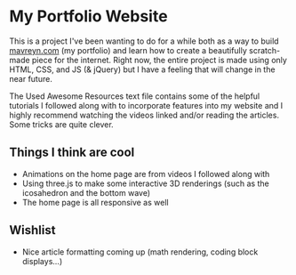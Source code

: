 # My Portfolio Website

This is a project I've been wanting to do for a while both as a way to build [mavreyn.com](https://mavreyn.com) (my portfolio) and learn how to create a beautifully scratch-made piece for the internet. Right now, the entire project is made using only HTML, CSS, and JS (& jQuery) but I have a feeling that will change in the near future.

The Used Awesome Resources text file contains some of the helpful tutorials I followed along with to incorporate features into my website and I highly recommend watching the videos linked and/or reading the articles. Some tricks are quite clever.

## Things I think are cool

- Animations on the home page are from videos I followed along with
- Using three.js to make some interactive 3D renderings (such as the icosahedron and the bottom wave)
- The home page is all responsive as well

## Wishlist

- Nice article formatting coming up (math rendering, coding block displays...)
